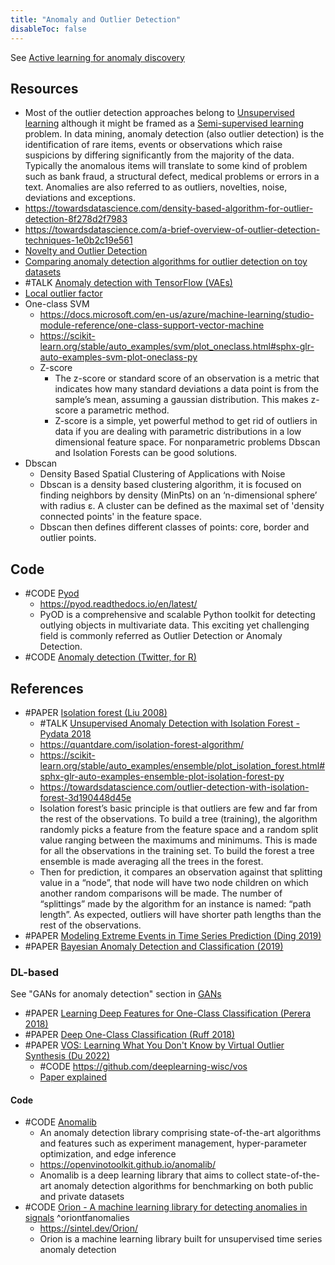 ```yaml
---
title: "Anomaly and Outlier Detection"
disableToc: false 
---
```


See [Active learning for anomaly discovery](AI/Active%20learning.md#Active%20learning%20for%20anomaly%20discovery)

## Resources
- Most of the outlier detection approaches belong to [Unsupervised learning](AI/Unsupervised%20learning/Unsupervised%20learning.md) although it might be framed as a [Semi-supervised learning](AI/Semi-supervised%20learning.md) problem. In data mining, anomaly detection (also outlier detection) is the identification of rare items, events or observations which raise suspicions by differing significantly from the majority of the data. Typically the anomalous items will translate to some kind of problem such as bank fraud, a structural defect, medical problems or errors in a text. Anomalies are also referred to as outliers, novelties, noise, deviations and exceptions.
- https://towardsdatascience.com/density-based-algorithm-for-outlier-detection-8f278d2f7983 
- https://towardsdatascience.com/a-brief-overview-of-outlier-detection-techniques-1e0b2c19e561 
- [Novelty and Outlier Detection](https://scikit-learn.org/stable/modules/outlier_detection.html)
- [Comparing anomaly detection algorithms for outlier detection on toy datasets](https://scikit-learn.org/stable/auto_examples/plot_anomaly_comparison.html)
- #TALK [Anomaly detection with TensorFlow (VAEs)](https://www.youtube.com/watch?v=2K3ScZp1dXQ)
- [Local outlier factor](https://scikit-learn.org/stable/auto_examples/neighbors/plot_lof_outlier_detection.html#sphx-glr-auto-examples-neighbors-plot-lof-outlier-detection-py)
- One-class SVM
	- https://docs.microsoft.com/en-us/azure/machine-learning/studio-module-reference/one-class-support-vector-machine
	- https://scikit-learn.org/stable/auto_examples/svm/plot_oneclass.html#sphx-glr-auto-examples-svm-plot-oneclass-py
  - Z-score
	- The z-score or standard score of an observation is a metric that indicates how many standard deviations a data point is from the sample’s mean, assuming a gaussian distribution. This makes z-score a parametric method. 
	- Z-score is a simple, yet powerful method to get rid of outliers in data if you are dealing with parametric distributions in a low dimensional feature space. For nonparametric problems Dbscan and Isolation Forests can be good solutions.
- Dbscan
	- Density Based Spatial Clustering of Applications with Noise
	- Dbscan is a density based clustering algorithm, it is focused on finding neighbors by density (MinPts) on an ‘n-dimensional sphere’ with radius ɛ. A cluster can be defined as the maximal set of 'density connected points' in the feature space.
	- Dbscan then defines different classes of points: core, border and outlier points.

  
## Code
- #CODE [Pyod](https://github.com/yzhao062/pyod)
	- https://pyod.readthedocs.io/en/latest/
	- PyOD is a comprehensive and scalable Python toolkit for detecting outlying objects in multivariate data. This exciting yet challenging field is commonly referred as Outlier Detection or Anomaly Detection.
 - #CODE [Anomaly detection (Twitter, for R)](https://github.com/twitter/AnomalyDetection)
  
  
## References
- #PAPER [Isolation forest (Liu 2008)](https://ieeexplore.ieee.org/document/4781136 )
	- #TALK [Unsupervised Anomaly Detection with Isolation Forest - Pydata 2018](https://www.youtube.com/watch?v=5p8B2Ikcw-k)
	- https://quantdare.com/isolation-forest-algorithm/
	- https://scikit-learn.org/stable/auto_examples/ensemble/plot_isolation_forest.html#sphx-glr-auto-examples-ensemble-plot-isolation-forest-py
	- https://towardsdatascience.com/outlier-detection-with-isolation-forest-3d190448d45e
	- Isolation forest’s basic principle is that outliers are few and far from the rest of the observations. To build a tree (training), the algorithm randomly picks a feature from the feature space and a random split value ranging between the maximums and minimums. This is made for all the observations in the training set. To build the forest a tree ensemble is made averaging all the trees in the forest.
    - Then for prediction, it compares an observation against that splitting value in a “node”, that node will have two node children on which another random comparisons will be made. The number of “splittings” made by the algorithm for an instance is named: “path length”. As expected, outliers will have shorter path lengths than the rest of the observations.
- #PAPER [Modeling Extreme Events in Time Series Prediction (Ding 2019)](http://staff.ustc.edu.cn/~hexn/papers/kdd19-timeseries.pdf)
- #PAPER [Bayesian Anomaly Detection and Classification (2019)](https://arxiv.org/abs/1902.08627  )


### DL-based
See "GANs for anomaly detection" section in [GANs](AI/Deep%20learning/GANs.md)

- #PAPER [Learning Deep Features for One-Class Classification (Perera 2018)](https://arxiv.org/abs/1801.05365)
- #PAPER [Deep One-Class Classification (Ruff 2018)](http://proceedings.mlr.press/v80/ruff18a.html)
- #PAPER [VOS: Learning What You Don't Know by Virtual Outlier Synthesis (Du 2022)](https://arxiv.org/pdf/2202.01197)
	- #CODE https://github.com/deeplearning-wisc/vos
	- [Paper explained](https://www.youtube.com/watch?v=i-J4T3uLC9M&list=WL&index=59&t=4s)

#### Code
- #CODE [Anomalib](https://github.com/openvinotoolkit/anomalib)
	- An anomaly detection library comprising state-of-the-art algorithms and features such as experiment management, hyper-parameter optimization, and edge inference
	- https://openvinotoolkit.github.io/anomalib/
	- Anomalib is a deep learning library that aims to collect state-of-the-art anomaly detection algorithms for benchmarking on both public and private datasets
- #CODE [Orion - A machine learning library for detecting anomalies in signals](https://github.com/signals-dev/Orion) ^oriontfanomalies
	- https://sintel.dev/Orion/
	- Orion is a machine learning library built for unsupervised time series anomaly detection